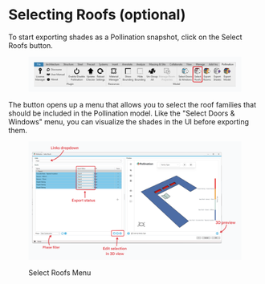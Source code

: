 # Selecting Roofs (optional)

To start exporting shades as a Pollination snapshot, click on the Select Roofs button.

<figure><img src="../../.gitbook/assets/image (49) (1).png" alt=""><figcaption></figcaption></figure>

The button opens up a menu that allows you to select the roof families that should be included in the Pollination model. Like the "Select Doors & Windows" menu, you can visualize the shades in the UI before exporting them.

<figure><img src="../../.gitbook/assets/image (50) (1).png" alt=""><figcaption><p>Select Roofs Menu</p></figcaption></figure>
